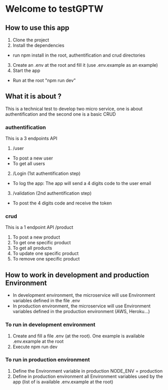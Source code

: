 # Welcome to testGPTW

## How to use this app
1. Clone the project
2. Install the dependencies
* run npm install in the root, authentification and crud directories
3. Create an .env at the root and fill it (use .env.example as an example)
4. Start the app
* Run at the root "npm run dev"

## What it is about ?
This is a technical test to develop two micro service, one is about authentification and the second one is a basic CRUD
### authentification
This is a 3 endpoints API
1. /user
* To post a new user
* To get all users
2. /Login (1st authentification step)
* To log the app: The app will send a 4 digits code to the user email
3. /validation (2nd authentification step)
* To post the 4 digits code and receive the token

### crud
This is a 1 endpoint API /product
1. To post a new product
2. To get one specific product
3. To get all products
4. To update one specific product
5. To remove one specific product

## How to work in development and production Environment
- In development environment, the microservice will use Environment variables defined in the file .env
- In production environment, the microservice will use Environment variables defined in the production environment (AWS, Heroku…)

### To run in development environment
1. Create and fill a file .env (at the root). One example is available .env.example at the root
2. Execute npm run dev   

### To run in production environment
1. Define the Environment variable in production NODE_ENV = production
2. Define in production environment all Environment variables used by the app (list of is available .env.example at the root)

